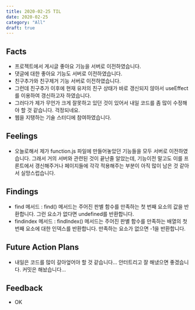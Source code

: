 ```yaml
---
title: 2020-02-25 TIL
date: 2020-02-25
category: "All"
draft: true
---
```


## Facts

- 프로젝트에서 게시글 좋아요 기능을 서버로 이전하였습니다.
- 댓글에 대한 좋아요 기능도 서버로 이전하였습니다.
- 친구추가와 친구제거 기능 서버로 이전하였습니다.
- 그런데 친구추가 이후에 현재 유저의 친구 상태가 바로 갱신되지 않아서 useEffect를 이용하여 갱신하고자 하였습니다.
- 그러다가 제가 무언가 크게 잘못하고 있던 것이 있어서 내일 코드를 좀 많이 수정해야 할 것 같습니다. 걱정되네요.
- 웹을 지탱하는 기술 스터디에 참여하였습니다.

## Feelings

- 오늘로해서 제가 function.js 파일에 만들어놓았던 기능들을 모두 서버로 이전하였습니다. 그래서 거의 서버와 관련된 것이 끝난줄 알았는데, 기능이전 말고도 이를 프론트에서 갱신해주거나 페이지들에 각각 적용해주는 부분이 아직 많이 남은 것 같아서 실망스럽습니다.

## Findings

- find 메서드 : find() 메서드는 주어진 판별 함수를 만족하는 첫 번째 요소의 값을 반환합니다. 그런 요소가 없다면 undefined를 반환합니다.
- findindex 메서드 : findIndex() 메서드는 주어진 판별 함수를 만족하는 배열의 첫 번째 요소에 대한 인덱스를 반환합니다. 만족하는 요소가 없으면 -1을 반환합니다.

## Future Action Plans

- 내일은 코드를 많이 갈아엎어야 할 것 같습니다... 안터트리고 잘 해냈으면 좋겠습니다. 커밋은 해놨습니다...

## Feedback

- OK
